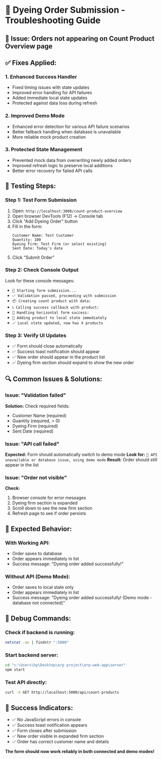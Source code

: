 # 🔧 Dyeing Order Submission - Troubleshooting Guide

## 🎯 **Issue:** Orders not appearing on Count Product Overview page

## ✅ **Fixes Applied:**

### 1. **Enhanced Success Handler**
- Fixed timing issues with state updates
- Improved error handling for API failures
- Added immediate local state updates
- Protected against data loss during refresh

### 2. **Improved Demo Mode**
- Enhanced error detection for various API failure scenarios
- Better fallback handling when database is unavailable
- More reliable mock product creation

### 3. **Protected State Management**
- Prevented mock data from overwriting newly added orders
- Improved refresh logic to preserve local additions
- Better error recovery for failed API calls

## 🧪 **Testing Steps:**

### **Step 1: Test Form Submission**
1. Open: `http://localhost:3000/count-product-overview`
2. Open browser DevTools (F12) -> Console tab
3. Click "Add Dyeing Order" button
4. Fill in the form:
   ```
   Customer Name: Test Customer
   Quantity: 100
   Dyeing Firm: Test Firm (or select existing)
   Sent Date: Today's date
   ```
5. Click "Submit Order"

### **Step 2: Check Console Output**
Look for these console messages:
- `🚀 Starting form submission...`
- `✅ Validation passed, proceeding with submission`
- `📦 Creating count product with data:`
- `📞 Calling success callback with product:`
- `🎯 Handling horizontal form success:`
- `📝 Adding product to local state immediately`
- `✅ Local state updated, now has X products`

### **Step 3: Verify UI Updates**
- ✅ Form should close automatically
- ✅ Success toast notification should appear
- ✅ New order should appear in the product list
- ✅ Dyeing firm section should expand to show the new order

## 🔍 **Common Issues & Solutions:**

### **Issue: "Validation failed"**
**Solution:** Check required fields:
- Customer Name (required)
- Quantity (required, > 0)
- Dyeing Firm (required)
- Sent Date (required)

### **Issue: "API call failed"**
**Expected:** Form should automatically switch to demo mode
**Look for:** `🔧 API unavailable or database issue, using demo mode`
**Result:** Order should still appear in the list

### **Issue: "Order not visible"**
**Check:**
1. Browser console for error messages
2. Dyeing firm section is expanded
3. Scroll down to see the new firm section
4. Refresh page to see if order persists

## 🎯 **Expected Behavior:**

### **With Working API:**
- Order saves to database
- Order appears immediately in list
- Success message: "Dyeing order added successfully!"

### **Without API (Demo Mode):**
- Order saves to local state only
- Order appears immediately in list
- Success message: "Dyeing order added successfully! (Demo mode - database not connected)"

## 🔧 **Debug Commands:**

### Check if backend is running:
```bash
netstat -an | findstr ":5000"
```

### Start backend server:
```bash
cd "c:\Users\hp\Desktop\erp project\erp-web-app\server"
npm start
```

### Test API directly:
```bash
curl -X GET http://localhost:5000/api/count-products
```

## 🎉 **Success Indicators:**
- ✅ No JavaScript errors in console
- ✅ Success toast notification appears
- ✅ Form closes after submission
- ✅ New order visible in expanded firm section
- ✅ Order has correct customer name and details

**The form should now work reliably in both connected and demo modes!**
